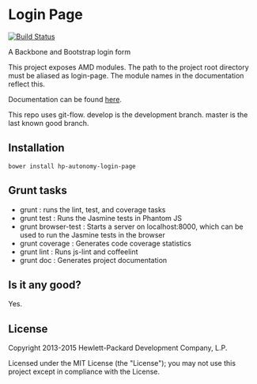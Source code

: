 # Login Page

[![Build Status](https://travis-ci.org/hpautonomy/login-page.svg?branch=master)](https://travis-ci.org/hpautonomy/login-page)

A Backbone and Bootstrap login form

This project exposes AMD modules. The path to the project root directory must be aliased as login-page. The module names
in the documentation reflect this.

Documentation can be found [here](http://hpautonomy.github.io/login-page).

This repo uses git-flow. develop is the development branch. master is the last known good branch.

## Installation

    bower install hp-autonomy-login-page

## Grunt tasks
* grunt : runs the lint, test, and coverage tasks
* grunt test : Runs the Jasmine tests in Phantom JS
* grunt browser-test : Starts a server on localhost:8000, which can be used to run the Jasmine tests in the browser
* grunt coverage : Generates code coverage statistics
* grunt lint : Runs js-lint and coffeelint
* grunt doc : Generates project documentation

## Is it any good?
Yes.

## License
Copyright 2013-2015 Hewlett-Packard Development Company, L.P.

Licensed under the MIT License (the "License"); you may not use this project except in compliance with the License.

